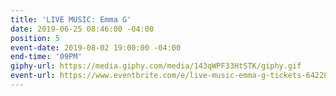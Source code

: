 ```yaml
---
title: 'LIVE MUSIC: Emma G'
date: 2019-06-25 08:46:00 -04:00
position: 5
event-date: 2019-08-02 19:00:00 -04:00
end-time: '09PM'
giphy-url: https://media.giphy.com/media/143qWPF33HtSTK/giphy.gif
event-url: https://www.eventbrite.com/e/live-music-emma-g-tickets-64228399873
---
```


